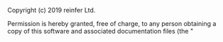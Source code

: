 Copyright (c) 2019 reinfer Ltd.

Permission is hereby granted, free of charge, to any person obtaining a copy
of this software and associated documentation files (the "